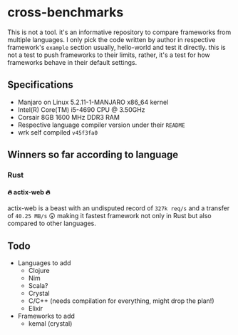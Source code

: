 # cross-benchmarks

This is not a tool. it's an informative repository to compare frameworks from multiple languages. I only pick the code written by author in respective framework's `example` section usually, hello-world and test it directly. this is not a test to push frameworks to their limits, rather, it's a test for how frameworks behave in their default settings.

## Specifications
 - Manjaro on Linux 5.2.11-1-MANJARO x86_64 kernel
 - Intel(R) Core(TM) i5-4690 CPU @ 3.50GHz
 - Corsair 8GB 1600 MHz DDR3 RAM
 - Respective language compiler version under their `README`
 - wrk self compiled `v45f3fa0`

## Winners so far according to language

### Rust

#### :fire: actix-web :fire:
actix-web is a beast with an undisputed record of `327k req/s` and a transfer of `40.25 MB/s` :open_mouth: making it fastest framework not only in Rust but also compared to other languages.



## Todo
 - Languages to add
    - Clojure
	- Nim
	- Scala?
	- Crystal
	- C/C++ (needs compilation for everything, might drop the plan!)
	- Elixir
 - Frameworks to add
    - kemal (crystal)
